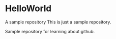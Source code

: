 # HelloWorld
A sample repository
This is just a sample repository.

Sample repository for learning about github.
